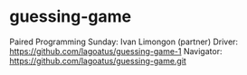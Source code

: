 # guessing-game
Paired Programming Sunday: Ivan Limongon (partner)
  Driver: https://github.com/lagoatus/guessing-game-1
  Navigator: https://github.com/lagoatus/guessing-game.git
  
